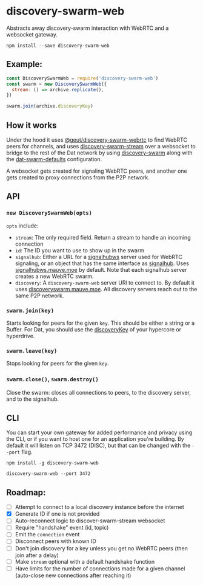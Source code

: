 # discovery-swarm-web
Abstracts away discovery-swarm interaction with WebRTC and a websocket gateway.

```shell
npm install --save discovery-swarm-web
```

## Example:

```js
const DiscoverySwarmWeb = require('discovery-swarm-web')
const swarm = new DiscoverySwarmWeb({
  stream: () => archive.replicate(),
})

swarm.join(archive.discoveryKey)
```

## How it works

Under the hood it uses [@geut/discovery-swarm-webrtc](https://www.npmjs.com/package/@geut/discovery-swarm-webrtc) to find WebRTC peers for channels, and uses [discovery-swarm-stream](https://www.npmjs.com/package/discovery-swarm-stream) over a websocket to bridge to the rest of the Dat network by using [discovery-swarm](https://www.npmjs.com/package/discovery-swarm) along with the [dat-swarm-defaults](https://www.npmjs.com/package/dat-swarm-defaults) configuration.

A websocket gets created for signaling WebRTC peers, and another one gets created to proxy connections from the P2P network.

## API

### `new DiscoverySwarmWeb(opts)`

`opts` include:
  - `stream`: The only required field. Return a stream to handle an incoming connection
  - `id`: The ID you want to use to show up in the swarm
  - `signalhub`: Either a URL for a [signalhubws](https://www.npmjs.com/package/signalhubws) server used for WebRTC signaling, or an object that has the same interface as [signalhub](https://www.npmjs.com/package/signalhub). Uses [signalhubws.mauve.moe](wss://signalhubws.mauve.moe) by default. Note that each signalhub server creates a new WebRTC swarm.
  - `discovery`: A `discovery-swarm-web` server URl to connect to. By default it uses [discoveryswarm.mauve.moe](wss://discoveryswarm.mauve.moe). All discovery servers reach out to the same P2P network.

### `swarm.join(key)`

Starts looking for peers for the given `key`. This should be either a string or a Buffer. For Dat, you should use the [discoveryKey](https://github.com/mafintosh/hypercore#feeddiscoverykey) of your hypercore or hyperdrive.

### `swarm.leave(key)`

Stops looking for peers for the given `key`.

### `swarm.close()`, `swarm.destroy()`

Close the swarm: closes all connections to peers, to the discovery server, and to the signalhub.

## CLI

You can start your own gateway for added performance and privacy using the CLI, or if you want to host one for an application you're building. By default it will listen on TCP 3472 (DISC), but that can be changed with the `--port` flag.

```shell
npm install -g discovery-swarm-web

discovery-swarm-web --port 3472
```

## Roadmap:

- [ ] Attempt to connect to a local discovery instance before the internet
- [x] Generate ID if one is not provided
- [ ] Auto-reconnect logic to discover-swarm-stream websocket
- [ ] Require "handshake" event (id, topic)
- [ ] Emit the `connection` event
- [ ] Disconnect peers with known ID
- [ ] Don't join discovery for a key unless you get no WebRTC peers (then join after a delay)
- [ ] Make `stream` optional with a default handshake function
- [ ] Have limits for the number of connections made for a given channel (auto-close new connections after reaching it)

